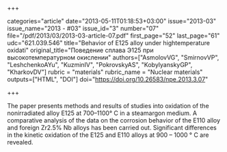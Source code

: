 +++

categories="article"
date="2013-05-11T01:18:53+03:00"
issue="2013-03"
issue_name="2013 - #03"
issue_id="3"
number="07"
file="/pdf/2013/03/2013-03-article-07.pdf"
first_page="52"
last_page="61"
udc="621.039.546"
title="Behavior of E125 alloy under hightemperature oxidati"
original_title="Поведение сплава Э125 при высокотемпературном окислении"
authors=["AsmolovVG", "SmirnovVP", "LeshchenkoAYu", "KuzminIV", "PokrovskyAS", "KobylyanskyGP", "KharkovDV"]
rubric = "materials"
rubric_name = "Nuclear materials"
outputs=["HTML", "DOI"]
doi="https://doi.org/10.26583/npe.2013.3.07"

+++

The paper presents methods and results of studies into oxidation of the nonirradiated alloy E125 at 700–1100° C in a steamargon medium. A comparative analysis of the data on the corrosion behavior of the E110 alloy and foreign Zr2.5% Nb alloys has been carried out. Significant differences in the kinetic oxidation of the E125 and E110 alloys at 900 – 1000 ° C are revealed.